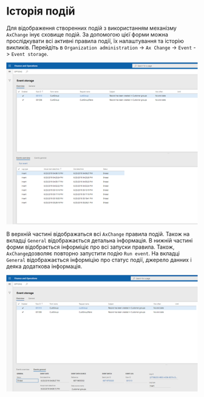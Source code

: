 # Історія подій 

Для відображення створенних подій з використанням механізму `AxChange` інує сховище подій. За допомогою цієї форми можна прослідкувати всі активні правила події, їх налаштування та історію викликів. Перейдіть в `Organization administration` -> `Ax Change` -> `Event` -> `Event storage`.

![](../_media/event_storage.png)

В верхній частині відображаться всі `AxChange` правила подій. Також на вкладці `General` відображається детальна інформація. 
В нижній частині форми відобрається інформіціє про всі запуски правила. Також, `AxChange`дозволяє повторно запустити подію `Run event`.
На вкладці `General` відображається інформіцію про статус події, джерело данних і деяка додаткова інформація.

![](../_media/event_storage_general.png)
